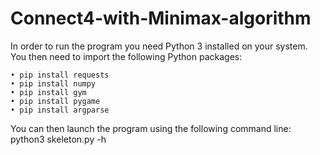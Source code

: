 # Connect4-with-Minimax-algorithm

In order to run the program you need Python 3 installed on your system.
You then need to import the following Python packages:
```
• pip install requests
• pip install numpy
• pip install gym
• pip install pygame
• pip install argparse
```
You can then launch the program using the following command line:
python3 skeleton.py -h

